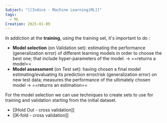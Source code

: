 ```yaml
---
Subject: "[[Indice - Machine Learning|ML]]"
tags:
  - ML
Creation: 2025-01-09
---
```

In addiction at the **training**, using the training set, it's important to do : 
- **Model selection** (on Validation set): estimating the performance (generalization error) of different learning models in order to choose the best one; that include hyper-parameters of the model. -> ==returns a model==
- **Model assessment** (on Test set): having chosen a final model estimating/evaluating its prediction error/risk (generalization error) on new test data; measures the performance of the ultimately chosen model -> ==returns an estimation==



For the model selection we can use techniques to create sets to use for training and validation starting from the initial dataset.
- [[Hold Out - cross validation]]
- [[K-fold - cross validation]]
